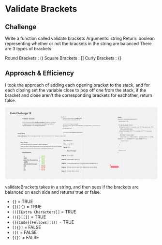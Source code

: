 # Validate Brackets
<!-- Short summary or background information -->

## Challenge
<!-- Description of the challenge -->
Write a function called validate brackets
Arguments: string
Return: boolean
representing whether or not the brackets in the string are balanced
There are 3 types of brackets:

Round Brackets : ()
Square Brackets : []
Curly Brackets : {}

## Approach & Efficiency
<!-- What approach did you take? Why? What is the Big O space/time for this approach? -->
I took the approach of adding each opening bracket to the stack, and for each closing set the variable close to pop off one from the stack,
if the bracket and close aren't the corresponding brackets for eachother, return false.


![validate brackets whiteboard](./cc13.JPG)

validateBrackets takes in a string, and then sees if the brackets are balanced on each side and returns true or false.

- `{}` = TRUE
- `{}(){}` = TRUE
- `()[[Extra Characters]]` = TRUE
- `(){}[[]]` = TRUE
- `{}{Code}[Fellows](())` = TRUE
- `[({}]` = FALSE
- `(](` = FALSE
- `{(})` = FALSE
